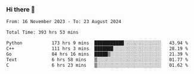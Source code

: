 ### Hi there 👋

<!--
**floyiac/floyiac** is a ✨ _special_ ✨ repository because its `README.md` (this file) appears on your GitHub profile.

Here are some ideas to get you started:

- 🔭 I’m currently working on ...
- 🌱 I’m currently learning ...
- 👯 I’m looking to collaborate on ...
- 🤔 I’m looking for help with ...
- 💬 Ask me about ...
- 📫 How to reach me: ...
- 😄 Pronouns: ...
- ⚡ Fun fact: ...
-->

<!--START_SECTION:waka-->

```txt
From: 16 November 2023 - To: 23 August 2024

Total Time: 393 hrs 53 mins

Python           173 hrs 9 mins  ███████████░░░░░░░░░░░░░░   43.94 %
C++              111 hrs 3 mins  ███████░░░░░░░░░░░░░░░░░░   28.19 %
Go               84 hrs 16 mins  █████▒░░░░░░░░░░░░░░░░░░░   21.39 %
Text             6 hrs 58 mins   ▒░░░░░░░░░░░░░░░░░░░░░░░░   01.77 %
C                6 hrs 23 mins   ▒░░░░░░░░░░░░░░░░░░░░░░░░   01.62 %
```

<!--END_SECTION:waka-->
